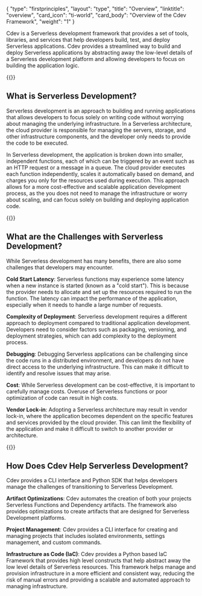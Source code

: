 {
    "type": "firstprinciples",
    "layout": "type",
    "title": "Overview",
    "linktitle": "overview", 
    "card_icon": "ti-world",
    "card_body": "Overview of the Cdev Framework",
    "weight": "1"
}


Cdev is a Serverless development framework that provides a set of tools, libraries, and services that help developers build, test, and deploy Serverless applications. Cdev provides a streamlined way to build and deploy Serverless applications by abstracting away the low-level details of a Serverless development platform and allowing developers to focus on building the application logic.

{{<break>}}
## What is Serverless Development?
Serverless development is an approach to building and running applications that allows developers to focus solely on writing code without worrying about managing the underlying infrastructure. In a Serverless architecture, the cloud provider is responsible for managing the servers, storage, and other infrastructure components, and the developer only needs to provide the code to be executed.

In Serverless development, the application is broken down into smaller, independent functions, each of which can be triggered by an event such as an HTTP request or a message in a queue. The cloud provider executes each function independently, scales it automatically based on demand, and charges you only for the resources used during execution. This approach allows for a more cost-effective and scalable application development process, as the you does not need to manage the infrastructure or worry about scaling, and can focus solely on building and deploying application code.

{{<break>}}
## What are the Challenges with Serverless Development?
While Serverless development has many benefits, there are also some challenges that developers may encounter. 

**Cold Start Latency**: Serverless functions may experience some latency when a new instance is started (known as a "cold start"). This is because the provider needs to allocate and set up the resources required to run the function. The latency can impact the performance of the application, especially when it needs to handle a large number of requests.

**Complexity of Deployment**: Serverless development requires a different approach to deployment compared to traditional application development. Developers need to consider factors such as packaging, versioning, and deployment strategies, which can add complexity to the deployment process.

**Debugging**: Debugging Serverless applications can be challenging since the code runs in a distributed environment, and developers do not have direct access to the underlying infrastructure. This can make it difficult to identify and resolve issues that may arise.

**Cost**: While Serverless development can be cost-effective, it is important to carefully manage costs. Overuse of Serverless functions or poor optimization of code can result in high costs.

**Vendor Lock-in**: Adopting a Serverless architecture may result in vendor lock-in, where the application becomes dependent on the specific features and services provided by the cloud provider. This can limit the flexibility of the application and make it difficult to switch to another provider or architecture.



{{<break>}}
## How Does Cdev Help Serverless Development?
Cdev provides a CLI interface and Python SDK that helps developers manage the challenges of transitioning to Serverless Development. 

**Artifact Optimizations**: Cdev automates the creation of both your projects Serverless Functions and Dependency artifacts. The framework also provides optimizations to create artifacts that are designed for Serverless Development platforms. 


**Project Management**: Cdev provides a CLI interface for creating and managing projects that includes isolated environments, settings management, and custom commands.


**Infrastructure as Code (IaC)**: Cdev provides a Python based IaC Framework that provides high level constructs that help abstract away the low level details of Serverless resources. This framework helps manage and provision infrastructure in a more efficient and consistent way, reducing the risk of manual errors and providing a scalable and automated approach to managing infrastructure. 

